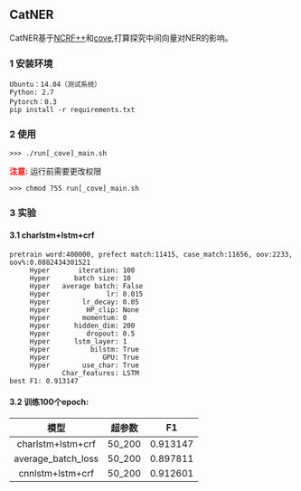 ## CatNER

CatNER基于[NCRF++](https://github.com/jiesutd/NCRFpp.git)和[cove](https://github.com/salesforce/cove.git),打算探究中间向量对NER的影响。

### 1 安装环境

```
Ubuntu：14.04（测试系统）
Python: 2.7
Pytorch：0.3
pip install -r requirements.txt
```

### 2 使用

```
>>> ./run[_cove]_main.sh
```

<font color=red>**注意:**</font> 运行前需要更改权限
```
>>> chmod 755 run[_cove]_main.sh
```

### 3 实验

#### 3.1 charlstm+lstm+crf
```
pretrain word:400000, prefect match:11415, case_match:11656, oov:2233, oov%:0.0882434301521
     Hyper       iteration: 100
     Hyper      batch size: 10
     Hyper   average batch: False
     Hyper              lr: 0.015
     Hyper        lr_decay: 0.05
     Hyper         HP_clip: None
     Hyper        momentum: 0
     Hyper      hidden_dim: 200
     Hyper         dropout: 0.5
     Hyper      lstm_layer: 1
     Hyper          bilstm: True
     Hyper             GPU: True
     Hyper        use_char: True
             Char_features: LSTM
best F1: 0.913147
```

#### 3.2 训练100个epoch:

| 模型 | 超参数 | F1 |
| :-------------: |:-------------:| :-----:|
| charlstm+lstm+crf | 50_200 | 0.913147 |
| average_batch_loss | 50_200 | 0.897811 |
| cnnlstm+lstm+crf | 50_200 | 0.912601 |



